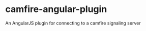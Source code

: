 camfire-angular-plugin
======================

An AngularJS plugin for connecting to a camfire signaling server
